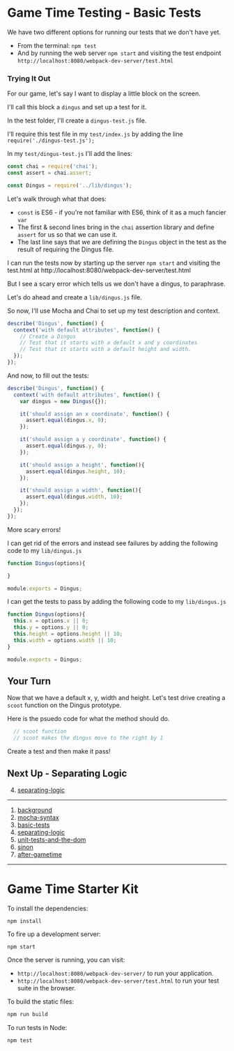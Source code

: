 # Game Time Testing - Basic Tests

We have two different options for running our tests that we don't have yet.

- From the terminal: `npm test`
- And by running the web server `npm start` and visiting the test endpoint `http://localhost:8080/webpack-dev-server/test.html`

### Trying It Out

For our game, let's say I want to display a little block on the screen.

I'll call this block a `dingus` and set up a test for it.

In the test folder, I'll create a `dingus-test.js` file.

I'll require this test file in my `test/index.js` by adding the line `require('./dingus-test.js');`

In my `test/dingus-test.js` I'll add the lines:

```js
const chai = require('chai');
const assert = chai.assert;

const Dingus = require('../lib/dingus');
```

Let's walk through what that does:

* `const` is ES6 - if you're not familiar with ES6, think of it as a much fancier `var`
* The first & second lines bring in the `chai` assertion library and define `assert` for us so that we can use it.
* The last line says that we are defining the `Dingus` object in the test as the result of requiring the Dingus file.

I can run the tests now by starting up the server `npm start` and visiting the test.html at http://localhost:8080/webpack-dev-server/test.html

But I see a scary error which tells us we don't have a dingus, to paraphrase.

Let's do ahead and create a `lib/dingus.js` file.

So now, I'll use Mocha and Chai to set up my test description and context.

```js
describe('Dingus', function() {
  context('with default attributes', function() {
    // Create a Dingus
    // Test that it starts with a default x and y coordinates
    // Test that it starts with a default height and width.  
  });  
});
```

And now, to fill out the tests:

```js
describe('Dingus', function() {
  context('with default attributes', function() {
    var dingus = new Dingus({});

    it('should assign an x coordinate', function() {
      assert.equal(dingus.x, 0);
    });

    it('should assign a y coordinate', function() {
      assert.equal(dingus.y, 0);
    });

    it('should assign a height', function(){
      assert.equal(dingus.height, 10);
    });

    it('should assign a width', function(){
      assert.equal(dingus.width, 10);
    });
  });
});
```

More scary errors!

I can get rid of the errors and instead see failures by adding the following code to my `lib/dingus.js`

```js
function Dingus(options){

}

module.exports = Dingus;
```

I can get the tests to pass by adding the following code to my `lib/dingus.js`

```js
function Dingus(options){
  this.x = options.x || 0;
  this.y = options.y || 0;
  this.height = options.height || 10;
  this.width = options.width || 10;
}

module.exports = Dingus;
```

## Your Turn

Now that we have a default x, y, width and height. Let's test drive creating a `scoot` function on the Dingus prototype.

Here is the psuedo code for what the method should do.

```js
  // scoot function
  // scoot makes the dingus move to the right by 1
```

Create a test and then make it pass!

## Next Up - Separating Logic

4. [separating-logic](https://github.com/turingschool-examples/gametime-testing-journey/tree/separating-logic)

----

1. [background](https://github.com/turingschool-examples/gametime-testing-journey/tree/background)
2. [mocha-syntax](https://github.com/turingschool-examples/gametime-testing-journey/tree/mocha-syntax)
3. [basic-tests](https://github.com/turingschool-examples/gametime-testing-journey/tree/basic-tests)
4. [separating-logic](https://github.com/turingschool-examples/gametime-testing-journey/tree/separating-logic)
5. [unit-tests-and-the-dom](https://github.com/turingschool-examples/gametime-testing-journey/tree/unit-tests-and-the-dom)
6. [sinon](https://github.com/turingschool-examples/gametime-testing-journey/tree/sinon)
7. [after-gametime](https://github.com/turingschool-examples/gametime-testing-journey/tree/after-gametime)

-----
# Game Time Starter Kit

To install the dependencies:

```
npm install
```

To fire up a development server:

```
npm start
```

Once the server is running, you can visit:

* `http://localhost:8080/webpack-dev-server/` to run your application.
* `http://localhost:8080/webpack-dev-server/test.html` to run your test suite in the browser.

To build the static files:

```js
npm run build
```


To run tests in Node:

```js
npm test
```
